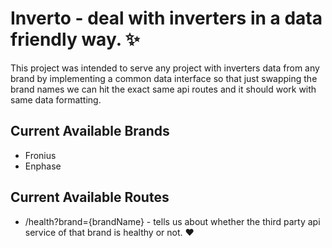 # Inverto - deal with inverters in a data friendly way. ✨

This project was intended to serve any project with inverters data from any brand by 
implementing a common data interface so that just swapping the brand names we can hit the exact same api routes and it should work with same data formatting.

## Current Available Brands
+ Fronius
+ Enphase

## Current Available Routes

+ /health?brand={brandName} - tells us about whether the third party api service of that brand is healthy or not. ❤

